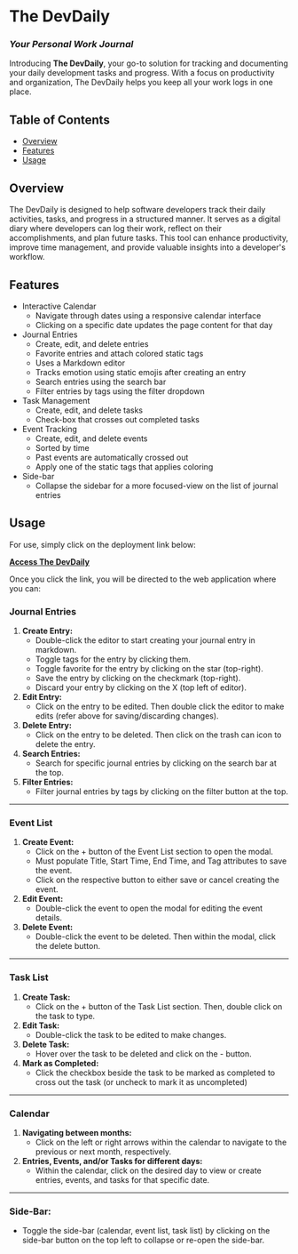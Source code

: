 # The DevDaily
### *Your Personal Work Journal*
Introducing **The DevDaily**, your go-to solution for tracking and documenting your daily development tasks and progress. With a focus on productivity and organization, The DevDaily helps you keep all your work logs in one place.

## Table of Contents

  - [Overview](#overview)
  - [Features](#features)
  - [Usage](#usage)

## Overview  
The DevDaily is designed to help software developers track their daily activities, tasks, and progress in a structured manner. It serves as a digital diary where developers can log their work, reflect on their accomplishments, and plan future tasks. This tool can enhance productivity, improve time management, and provide valuable insights into a developer's workflow.

## Features
- Interactive Calendar
  - Navigate through dates using a responsive calendar interface
  - Clicking on a specific date updates the page content for that day
- Journal Entries
  - Create, edit, and delete entries
  - Favorite entries and attach colored static tags
  - Uses a Markdown editor
  - Tracks emotion using static emojis after creating an entry
  - Search entries using the search bar
  - Filter entries by tags using the filter dropdown
- Task Management
  - Create, edit, and delete tasks
  - Check-box that crosses out completed tasks
- Event Tracking
  - Create, edit, and delete events
  - Sorted by time
  - Past events are automatically crossed out
  - Apply one of the static tags that applies coloring
- Side-bar
  - Collapse the sidebar for a more focused-view on the list of journal entries

## Usage

For use, simply click on the deployment link below:

[**Access The DevDaily**](https://cse110-sp24-group9.github.io/CSE110-Project/source/pages/JournalApp.html)  
  
Once you click the link, you will be directed to the web application where you can:

### Journal Entries
1. **Create Entry:** 
    - Double-click the editor to start creating your journal entry in markdown.
    - Toggle tags for the entry by clicking them.
    - Toggle favorite for the entry by clicking on the star (top-right).
    - Save the entry by clicking on the checkmark (top-right).
    - Discard your entry by clicking on the X (top left of editor).
2. **Edit Entry:** 
    - Click on the entry to be edited. Then double click the editor to make edits (refer above for saving/discarding changes).
3. **Delete Entry:** 
    - Click on the entry to be deleted. Then click on the trash can icon to delete the entry.
4. **Search Entries:**
    - Search for specific journal entries by clicking on the search bar at the top.
5. **Filter Entries:**
    - Filter journal entries by tags by clicking on the filter button at the top.
  
--- 
  
### Event List
1. **Create Event:** 
    - Click on the + button of the Event List section to open the modal. 
    - Must populate Title, Start Time, End Time, and Tag attributes to save the event.
    - Click on the respective button to either save or cancel creating the event.
2. **Edit Event:** 
    - Double-click the event to open the modal for editing the event details.
3. **Delete Event:** 
    - Double-click the event to be deleted. Then within the modal, click the delete button.

--- 
  
### Task List
1. **Create Task:** 
    - Click on the + button of the Task List section. Then, double click on the task to type.
2. **Edit Task:** 
    - Double-click the task to be edited to make changes.
3. **Delete Task:** 
    - Hover over the task to be deleted and click on the - button.
4. **Mark as Completed:**
    - Click the checkbox beside the task to be marked as completed to cross out the task (or uncheck to mark it as uncompleted)

--- 
  
### Calendar
1. **Navigating between months:** 
    - Click on the left or right arrows within the calendar to navigate to the previous or next month, respectively.
2. **Entries, Events, and/or Tasks for different days:** 
    - Within the calendar, click on the desired day to view or create entries, events, and tasks for that specific date.

--- 

### Side-Bar: 
- Toggle the side-bar (calendar, event list, task list) by clicking on the side-bar button on the top left to collapse or re-open the side-bar.